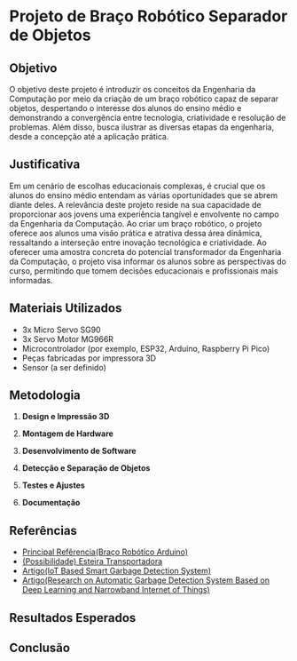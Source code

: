 # Projeto de Braço Robótico Separador de Objetos

## Objetivo

O objetivo deste projeto é introduzir os conceitos da Engenharia da Computação por meio da criação de um braço robótico capaz de separar objetos, despertando o interesse dos alunos do ensino médio e demonstrando a convergência entre tecnologia, criatividade e resolução de problemas. Além disso, busca ilustrar as diversas etapas da engenharia, desde a concepção até a aplicação prática.

## Justificativa

Em um cenário de escolhas educacionais complexas, é crucial que os alunos do ensino médio entendam as várias oportunidades que se abrem diante deles. A relevância deste projeto reside na sua capacidade de proporcionar aos jovens uma experiência tangível e envolvente no campo da Engenharia da Computação. Ao criar um braço robótico, o projeto oferece aos alunos uma visão prática e atrativa dessa área dinâmica, ressaltando a interseção entre inovação tecnológica e criatividade. Ao oferecer uma amostra concreta do potencial transformador da Engenharia da Computação, o projeto visa informar os alunos sobre as perspectivas do curso, permitindo que tomem decisões educacionais e profissionais mais informadas.

## Materiais Utilizados

- 3x Micro Servo SG90
- 3x Servo Motor MG966R
- Microcontrolador (por exemplo, ESP32, Arduino, Raspberry Pi Pico)
- Peças fabricadas por impressora 3D
- Sensor (a ser definido)

## Metodologia

1. **Design e Impressão 3D** 

2. **Montagem de Hardware** 

3. **Desenvolvimento de Software** 

4. **Detecção e Separação de Objetos**

5. **Testes e Ajustes** 

6. **Documentação** 

## Referências

- [Principal Refêrencia(Braço Robótico Arduino)](https://howtomechatronics.com/tutorials/arduino/diy-arduino-robot-arm-with-smartphone-control/#google_vignette)
- [(Possibilidade) Esteira Transportadora](https://www.youtube.com/watch?v=OE0KXrunzm4)
- [Artigo(IoT Based Smart Garbage Detection System)](https://d1wqtxts1xzle7.cloudfront.net/54339451/IRJET-V3I1227-libre.pdf?1504593104=&response-content-disposition=inline%3B+filename%3DIoT_Based_Smart_Garbage_Detection_System.pdf&Expires=1693531021&Signature=dbLfTaLFkrQBJgyD15jKsV3T2srdpCvxv1nnijaqtl-ErTR0JkxSt9J801z2Qb42UdhfbQ3G7GzR69VHWyo2z7v~yXJcYGvC070ZsNKbqtXMDLTsCJ7o2TSaNMOZqGb-hk4Nd2W93U38Ura1oiHBQZCB0H2n9XG4wPEIzZIDmYQAe8wlX-3I1bTA14QJh8fUnBf41g0Z7yg2DzDSp1F8gc7cx7wjDxkBpZG3oax-hVDYr0sYCfsEyViSSFxndSb6mGY2nimJ98RpLfer~tpE-NUJd0-T7TQ1qhA6imnsrgZrdc-pWKqpo6RGiOrDuPAZ12w82tp3njkZzGWAyCF5AQ__&Key-Pair-Id=APKAJLOHF5GGSLRBV4ZA)
- [Artigo(Research on Automatic Garbage Detection System Based on Deep Learning and Narrowband Internet of Things)](https://iopscience.iop.org/article/10.1088/1742-6596/1069/1/012032)

## Resultados Esperados

## Conclusão
